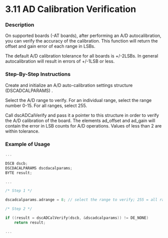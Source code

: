 # 3.11 AD Calibration Verification

### Description

On supported boards \(-AT boards\), after performing an A/D autocalibration, you can verify the accuracy of the calibration. This function will return the offset and gain error of each range in LSBs.

The default A/D calibration tolerance for all boards is +/-2LSBs. In general autocalibration will result in errors of +/-1LSB or less.

### Step-By-Step Instructions

Create and initialize an A/D auto-calibration settings structure \(DSCADCALPARAMS\) .

Select the A/D range to verify. For an individual range, select the range number 0-15. For all ranges, select 255.

Call dscADCalVerify and pass it a pointer to this structure in order to verify the A/D calibration of the board. The elements ad\_offset and ad\_gain will contain the error in LSB counts for A/D operations. Values of less than 2 are within tolerance.

### Example of Usage

```c
... 

DSCB dscb; 
DSCDACALPARAMS dscdacalparams; 
BYTE result; 

... 

/* Step 1 */ 

dscadcalparams.adrange = 8; // select the range to verify; 255 = all ranges 

/* Step 2 */ 

if ((result = dscADCalVerify(dscb, &dscadcalparams)) != DE_NONE) 
    return result; 

...
```

